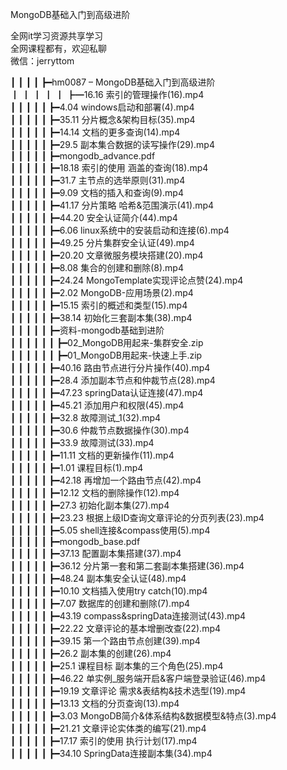 MongoDB基础入门到高级进阶

全网it学习资源共享学习<br>全网课程都有，欢迎私聊<br>微信：jerryttom<br>

┃ ┃ ┃ ┃ ┣━hm0087 – MongoDB基础入门到高级进阶<br> ┃ ┃ ┃ ┃ ┃ ┣━16.16 索引的管理操作(16).mp4<br> ┃ ┃ ┃ ┃ ┃ ┣━4.04 windows启动和部署(4).mp4<br> ┃ ┃ ┃ ┃ ┃ ┣━35.11 分片概念&amp;架构目标(35).mp4<br> ┃ ┃ ┃ ┃ ┃ ┣━14.14 文档的更多查询(14).mp4<br> ┃ ┃ ┃ ┃ ┃ ┣━29.5 副本集合数据的读写操作(29).mp4<br> ┃ ┃ ┃ ┃ ┃ ┣━mongodb_advance.pdf<br> ┃ ┃ ┃ ┃ ┃ ┣━18.18 索引的使用 涵盖的查询(18).mp4<br> ┃ ┃ ┃ ┃ ┃ ┣━31.7 主节点的选举原则(31).mp4<br> ┃ ┃ ┃ ┃ ┃ ┣━9.09 文档的插入和查询(9).mp4<br> ┃ ┃ ┃ ┃ ┃ ┣━41.17 分片策略 哈希&amp;范围演示(41).mp4<br> ┃ ┃ ┃ ┃ ┃ ┣━44.20 安全认证简介(44).mp4<br> ┃ ┃ ┃ ┃ ┃ ┣━6.06 linux系统中的安装启动和连接(6).mp4<br> ┃ ┃ ┃ ┃ ┃ ┣━49.25 分片集群安全认证(49).mp4<br> ┃ ┃ ┃ ┃ ┃ ┣━20.20 文章微服务模块搭建(20).mp4<br> ┃ ┃ ┃ ┃ ┃ ┣━8.08 集合的创建和删除(8).mp4<br> ┃ ┃ ┃ ┃ ┃ ┣━24.24 MongoTemplate实现评论点赞(24).mp4<br> ┃ ┃ ┃ ┃ ┃ ┣━2.02 MongoDB-应用场景(2).mp4<br> ┃ ┃ ┃ ┃ ┃ ┣━15.15 索引的概述和类型(15).mp4<br> ┃ ┃ ┃ ┃ ┃ ┣━38.14 初始化三套副本集(38).mp4<br> ┃ ┃ ┃ ┃ ┃ ┣━资料-mongodb基础到进阶<br> ┃ ┃ ┃ ┃ ┃ ┃ ┣━02_MongoDB用起来-集群安全.zip<br> ┃ ┃ ┃ ┃ ┃ ┃ ┣━01_MongoDB用起来-快速上手.zip<br> ┃ ┃ ┃ ┃ ┃ ┣━40.16 路由节点进行分片操作(40).mp4<br> ┃ ┃ ┃ ┃ ┃ ┣━28.4 添加副本节点和仲裁节点(28).mp4<br> ┃ ┃ ┃ ┃ ┃ ┣━47.23 springData认证连接(47).mp4<br> ┃ ┃ ┃ ┃ ┃ ┣━45.21 添加用户和权限(45).mp4<br> ┃ ┃ ┃ ┃ ┃ ┣━32.8 故障测试_1(32).mp4<br> ┃ ┃ ┃ ┃ ┃ ┣━30.6 仲裁节点数据操作(30).mp4<br> ┃ ┃ ┃ ┃ ┃ ┣━33.9 故障测试(33).mp4<br> ┃ ┃ ┃ ┃ ┃ ┣━11.11 文档的更新操作(11).mp4<br> ┃ ┃ ┃ ┃ ┃ ┣━1.01 课程目标(1).mp4<br> ┃ ┃ ┃ ┃ ┃ ┣━42.18 再增加一个路由节点(42).mp4<br> ┃ ┃ ┃ ┃ ┃ ┣━12.12 文档的删除操作(12).mp4<br> ┃ ┃ ┃ ┃ ┃ ┣━27.3 初始化副本集(27).mp4<br> ┃ ┃ ┃ ┃ ┃ ┣━23.23 根据上级ID查询文章评论的分页列表(23).mp4<br> ┃ ┃ ┃ ┃ ┃ ┣━5.05 shell连接&amp;compass使用(5).mp4<br> ┃ ┃ ┃ ┃ ┃ ┣━mongodb_base.pdf<br> ┃ ┃ ┃ ┃ ┃ ┣━37.13 配置副本集搭建(37).mp4<br> ┃ ┃ ┃ ┃ ┃ ┣━36.12 分片第一套和第二套副本集搭建(36).mp4<br> ┃ ┃ ┃ ┃ ┃ ┣━48.24 副本集安全认证(48).mp4<br> ┃ ┃ ┃ ┃ ┃ ┣━10.10 文档插入使用try catch(10).mp4<br> ┃ ┃ ┃ ┃ ┃ ┣━7.07 数据库的创建和删除(7).mp4<br> ┃ ┃ ┃ ┃ ┃ ┣━43.19 compass&amp;springData连接测试(43).mp4<br> ┃ ┃ ┃ ┃ ┃ ┣━22.22 文章评论的基本增删改查(22).mp4<br> ┃ ┃ ┃ ┃ ┃ ┣━39.15 第一个路由节点创建(39).mp4<br> ┃ ┃ ┃ ┃ ┃ ┣━26.2 副本集的创建(26).mp4<br> ┃ ┃ ┃ ┃ ┃ ┣━25.1 课程目标 副本集的三个角色(25).mp4<br> ┃ ┃ ┃ ┃ ┃ ┣━46.22 单实例_服务端开启&amp;客户端登录验证(46).mp4<br> ┃ ┃ ┃ ┃ ┃ ┣━19.19 文章评论 需求&amp;表结构&amp;技术选型(19).mp4<br> ┃ ┃ ┃ ┃ ┃ ┣━13.13 文档的分页查询(13).mp4<br> ┃ ┃ ┃ ┃ ┃ ┣━3.03 MongoDB简介&amp;体系结构&amp;数据模型&amp;特点(3).mp4<br> ┃ ┃ ┃ ┃ ┃ ┣━21.21 文章评论实体类的编写(21).mp4<br> ┃ ┃ ┃ ┃ ┃ ┣━17.17 索引的使用 执行计划(17).mp4<br> ┃ ┃ ┃ ┃ ┃ ┣━34.10 SpringData连接副本集(34).mp4